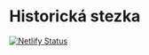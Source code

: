 # Historická stezka

[![Netlify Status](https://api.netlify.com/api/v1/badges/f37e7027-a329-469a-87c2-ff4ff243c906/deploy-status)](https://app.netlify.com/sites/historicka-stezka/deploys)